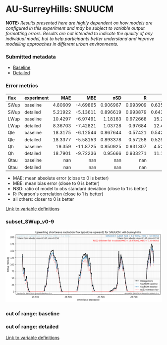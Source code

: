 # AU-SurreyHills: SNUUCM

**NOTE:** *Results presented here are highly dependent on how models are configured in this experiment and may be subject to variable output formatting errors. Results are not intended to indicate the quality of any individual model, but to help participants better understand and improve modelling approaches in different urban environments.*

### Submitted metadata

- [Baseline](SNUUCM_AU-SurreyHills_baseline_attrs.md)
- [Detailed](SNUUCM_AU-SurreyHills_detailed_attrs.md)

### Error metrics

| flux   | experiment   |       MAE |       MBE |        nSD |          R |        5th |      95th |      RMSE |      cRMSE |      AMBE |       1-nSD |          1-R |    nSkewness |    nKurtosis |     Overlap |
|:-------|:-------------|----------:|----------:|-----------:|-----------:|-----------:|----------:|----------:|-----------:|----------:|------------:|-------------:|-------------:|-------------:|------------:|
| SWup   | baseline     |   4.80609 |  -4.69865 |   0.906967 |   0.993909 |   0.635048 |  10.7546  |   7.18592 |   0.140371 |   4.69865 |   0.0930324 |   0.0060911  |   0.111006   |   1.66445    |   0.0958399 |
| SWup   | detailed     |   5.21922 |  -5.13611 |   0.896619 |   0.993879 |   0.643548 |  12.1329  |   7.67333 |   0.147186 |   5.13611 |   0.103381  |   0.00612085 |   0.110646   |   1.64874    |   0.106851  |
| LWup   | baseline     |  10.4297  |  -6.97491 |   1.18163  |   0.972668 |  15.2277   |  10.1972  |  12.5096  |   0.312382 |   6.97491 |   0.181631  |   0.0273316  |   0.0905049  |   0.257326   |   0.178341  |
| LWup   | detailed     |   8.36703 |  -7.42821 |   1.03728  |   0.97684  |  12.4173   |   3.65582 |  10.4791  |   0.222342 |   7.42821 |   0.0372771 |   0.0231598  |   0.0422022  |   0.0101301  |   0.133613  |
| Qle    | baseline     |  18.3175  |  -6.12544 |   0.867644 |   0.57421  |   0.542817 |  14.3812  |  30.3246  |   0.869705 |   6.12544 |   0.132357  |   0.42579    |   0.10788    |   0.229559   |   0.236303  |
| Qle    | detailed     |  18.3377  |  -5.58153 |   0.893378 |   0.57258  |   0.529442 |  13.9182  |  30.5777  |   0.880377 |   5.58153 |   0.106623  |   0.42742    |   0.138628   |   0.197824   |   0.227677  |
| Qh     | baseline     |  19.359   | -11.8725  |   0.850925 |   0.931307 |   4.52218  |  27.5586  |  30.4858  |   0.372998 |  11.8725  |   0.149075  |   0.0686926  |   0.0118067  |   0.00531333 |   0.100609  |
| Qh     | detailed     |  18.7901  |  -9.72236 |   0.95666  |   0.933271 |  11.1542   |   5.08563 |  28.7869  |   0.359933 |   9.72236 |   0.0433397 |   0.0667288  |   0.00222694 |   0.0352659  |   0.0938752 |
| Qtau   | baseline     | nan       | nan       | nan        | nan        | nan        | nan       | nan       | nan        | nan       | nan         | nan          | nan          | nan          | nan         |
| Qtau   | detailed     | nan       | nan       | nan        | nan        | nan        | nan       | nan       | nan        | nan       | nan         | nan          | nan          | nan          | nan         |

 - MAE: mean absolute error (close to 0 is better)
 - MBE: mean bias error (close to 0 is better)
 - NSD: ratio of model to obs standard deviation (close to 1 is better)
 - R: Pearson's correlation (close to 1 is better)
 - all others: closer to 0 is better

[Link to variable definitions](../modelattrs/variable_definitions.md)

### <a name="subset_swup_v0-9"></a>subset_SWup_v0-9
[![SNUUCM_AU-SurreyHills_subset_SWup_v0-9.png](SNUUCM_AU-SurreyHills_subset_SWup_v0-9.png)](SNUUCM_AU-SurreyHills_subset_SWup_v0-9.png)

### out of range: baseline


### out of range: detailed



[Link to variable definitions](../modelattrs/variable_definitions.md)

